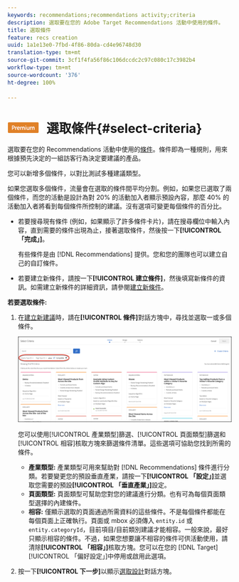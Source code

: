 ```yaml
---
keywords: recommendations;recommendations activity;criteria
description: 選取要在您的 Adobe Target Recommendations 活動中使用的條件。
title: 選取條件
feature: recs creation
uuid: 1a1e13e0-7fbd-4f86-80da-cd4e96748d30
translation-type: tm+mt
source-git-commit: 3cf1f4fa56f86c106dccdc2c97c080c17c3982b4
workflow-type: tm+mt
source-wordcount: '376'
ht-degree: 100%

---
```



# ![PREMIUM](/help/assets/premium.png) 選取條件{#select-criteria}

選取要在您的 Recommendations 活動中使用的[條件](/help/c-recommendations/c-algorithms/algorithms.md)。條件即為一種規則，用來根據預先決定的一組訪客行為決定要建議的產品。

您可以新增多個條件，以對比測試多種建議類型。

如果您選取多個條件，流量會在選取的條件間平均分割。例如，如果您已選取了兩個條件，而您的活動是設計為對 20% 的活動加入者顯示預設內容，那麼 40% 的活動加入者將看到每個條件所控制的建議。沒有選項可變更每個條件的百分比。

* 若要搜尋現有條件 (例如，如果顯示了許多條件卡片)，請在搜尋欄位中輸入內容，直到需要的條件出現為止，接著選取條件，然後按一下&#x200B;**[!UICONTROL 「完成」]**。

   有些條件是由 [!DNL Recommendations] 提供。您和您的團隊也可以建立自己的自訂條件。

* 若要建立新條件，請按一下&#x200B;**[!UICONTROL 建立條件]**，然後填寫新條件的資訊。如需建立新條件的詳細資訊，請參閱[建立新條件](../../c-recommendations/c-algorithms/create-new-algorithm.md#task_8A9CB465F28D44899F69F38AD27352FE)。

**若要選取條件:**

1. 在[建立新建議](../../c-recommendations/t-create-recs-activity/create-recs-activity.md#task_6874328773C64C44A73F0A130AD3F96F)時，請在&#x200B;**[!UICONTROL 條件]**&#x200B;對話方塊中，尋找並選取一或多個條件。

   ![選取條件對話方塊](/help/c-recommendations/t-create-recs-activity/assets/filters.png)

   您可以使用[!UICONTROL 產業類型]篩選、[!UICONTROL 頁面類型]篩選和[!UICONTROL 相容]核取方塊來篩選條件清單。這些選項可協助您找到所需的條件。

   * **產業類型:** 產業類型可用來幫助對 [!DNL Recommendations] 條件進行分類。若要變更您的預設垂直產業，請按一下&#x200B;**[!UICONTROL 「設定」]**&#x200B;並選取您需要的預設&#x200B;**[!UICONTROL 「垂直產業」]**&#x200B;設定。
   * **頁面類型:** 頁面類型可幫助您對您的建議進行分類。也有可為每個頁面類型選擇的內建條件。
   * **相容:** 僅顯示選取的頁面通過所需資料的這些條件。不是每個條件都能在每個頁面上正確執行。頁面或 mbox 必須傳入 `entity.id` 或 `entity.categoryId`，目前項目/目前類別建議才能相容。一般來說，最好只顯示相容的條件。不過，如果您想要讓不相容的條件可供活動使用，請清除&#x200B;**[!UICONTROL 「相容」]**&#x200B;核取方塊。您可以在您的 [!DNL Target][!UICONTROL  「偏好設定」]中停用或啟用此選項。

1. 按一下&#x200B;**[!UICONTROL 下一步]**&#x200B;以顯示[選取設計](/help/c-recommendations/c-design-overview/design-overview.md)對話方塊。
